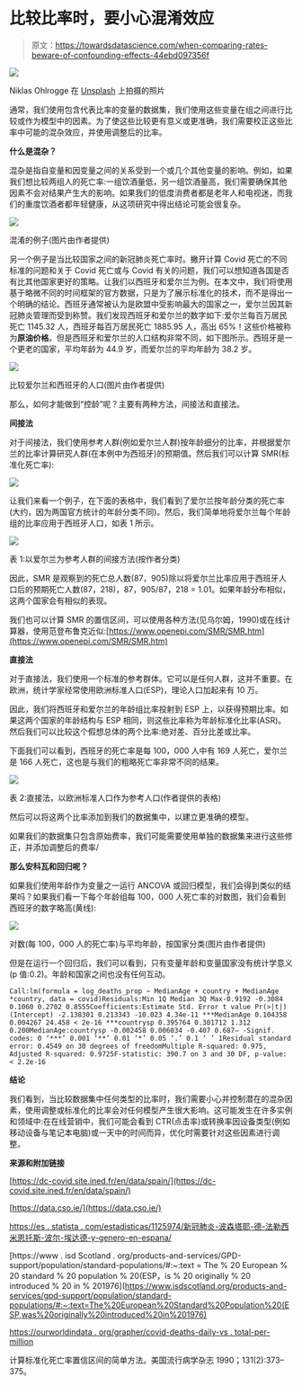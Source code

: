# 比较比率时，要小心混淆效应

> 原文：<https://towardsdatascience.com/when-comparing-rates-beware-of-confounding-effects-44ebd097356f>

![](img/3f342506d909cfcdf550b46a606d781d.png)

Niklas Ohlrogge 在 [Unsplash](https://unsplash.com?utm_source=medium&utm_medium=referral) 上拍摄的照片

通常，我们使用包含代表比率的变量的数据集，我们使用这些变量在组之间进行比较或作为模型中的因素。为了使这些比较更有意义或更准确，我们需要校正这些比率中可能的混杂效应，并使用调整后的比率。

**什么是混杂？**

混杂是指自变量和因变量之间的关系受到一个或几个其他变量的影响。例如，如果我们想比较两组人的死亡率:一组饮酒量低，另一组饮酒量高，我们需要确保其他因素不会对结果产生大的影响。如果我们的低度消费者都是老年人和电视迷，而我们的重度饮酒者都年轻健康，从这项研究中得出结论可能会很复杂。

![](img/0fb158cf4f500e625b916edff950ebad.png)

混淆的例子(图片由作者提供)

另一个例子是当比较国家之间的新冠肺炎死亡率时。撇开计算 Covid 死亡的不同标准的问题和关于 Covid 死亡或与 Covid 有关的问题，我们可以想知道各国是否有比其他国家更好的策略。让我们以西班牙和爱尔兰为例。在本文中，我们将使用基于略微不同的时间框架的官方数据，只是为了展示标准化的技术，而不是得出一个明确的结论。西班牙通常被认为是欧盟中受影响最大的国家之一，爱尔兰因其新冠肺炎管理而受到称赞。我们发现西班牙和爱尔兰的数字如下:爱尔兰每百万居民死亡 1145.32 人，西班牙每百万居民死亡 1885.95 人，高出 65%！这些价格被称为**原油价格**。但是西班牙和爱尔兰的人口结构非常不同，如下图所示。西班牙是一个更老的国家，平均年龄为 44.9 岁，而爱尔兰的平均年龄为 38.2 岁。

![](img/8c13603f380648d4e34cae79ea97838b.png)

比较爱尔兰和西班牙的人口(图片由作者提供)

那么，如何才能做到“控龄”呢？主要有两种方法，间接法和直接法。

**间接法**

对于间接法，我们使用参考人群(例如爱尔兰人群)按年龄细分的比率，并根据爱尔兰的比率计算研究人群(在本例中为西班牙)的预期值。然后我们可以计算 SMR(标准化死亡率):

![](img/0f7bc4f1cdc766b91121a708553410a4.png)

让我们来看一个例子，在下面的表格中，我们看到了爱尔兰按年龄分类的死亡率(大约，因为两国官方统计的年龄分类不同)。然后，我们简单地将爱尔兰每个年龄组的比率应用于西班牙人口，如表 1 所示。

![](img/0cef0b632ffd6c18cda2f23bd9ad7736.png)

表 1:以爱尔兰为参考人群的间接方法(按作者分类)

因此，SMR 是观察到的死亡总人数(87，905)除以将爱尔兰比率应用于西班牙人口后的预期死亡人数(87，218)，87，905/87，218 = 1.01。如果年龄分布相似，这两个国家会有相似的表现。

我们也可以计算 SMR 的置信区间，可以使用各种方法(见乌尔姆，1990)或在线计算器，使用范登布鲁克近似:[https://www.openepi.com/SMR/SMR.htm](https://www.openepi.com/SMR/SMR.htm)

**直接法**

对于直接法，我们使用一个标准的参考群体。它可以是任何人群，这并不重要。在欧洲，统计学家经常使用欧洲标准人口(ESP)，理论人口加起来有 10 万。

因此，我们将西班牙和爱尔兰的年龄组比率投射到 ESP 上，以获得预期比率。如果这两个国家的年龄结构与 ESP 相同，则这些比率称为年龄标准化比率(ASR)。然后我们可以比较这个假想总体的两个比率:绝对差、百分比差或比率。

下面我们可以看到，西班牙的死亡率是每 100，000 人中有 169 人死亡，爱尔兰是 166 人死亡，这也是与我们的粗略死亡率非常不同的结果。

![](img/ac9965403d8c4ad3c8b3afdf0a43748d.png)

表 2:直接法，以欧洲标准人口作为参考人口(作者提供的表格)

然后可以将这两个比率添加到我们的数据集中，以建立更准确的模型。

如果我们的数据集只包含原始费率，我们可能需要使用单独的数据集来进行这些修正，并添加调整后的费率/

**那么安科瓦和回归呢？**

如果我们使用年龄作为变量之一运行 ANCOVA 或回归模型，我们会得到类似的结果吗？如果我们看一下每个年龄组每 100，000 人死亡率的对数图，我们会看到西班牙的数字略高(黄线):

![](img/ba985bdd4040e2031ef4c72a1d0baa5a.png)

对数(每 100，000 人的死亡率)与平均年龄，按国家分类(图片由作者提供)

但是在运行一个回归后，我们可以看到，只有变量年龄和变量国家没有统计学意义(p 值:0.2)。年龄和国家之间也没有任何互动。

```
Call:lm(formula = log_deaths_prop ~ MedianAge + country + MedianAge *country, data = covid)Residuals:Min 1Q Median 3Q Max-0.9192 -0.3084 0.1060 0.2702 0.8555Coefficients:Estimate Std. Error t value Pr(>|t|)(Intercept) -2.138301 0.213343 -10.023 4.34e-11 ***MedianAge 0.104358 0.004267 24.458 < 2e-16 ***countrysp 0.395764 0.301712 1.312 0.200MedianAge:countrysp -0.002458 0.006034 -0.407 0.687— -Signif. codes: 0 ‘***’ 0.001 ‘**’ 0.01 ‘*’ 0.05 ‘.’ 0.1 ‘ ’ 1Residual standard error: 0.4549 on 30 degrees of freedomMultiple R-squared: 0.975, Adjusted R-squared: 0.9725F-statistic: 390.7 on 3 and 30 DF, p-value: < 2.2e-16
```

**结论**

我们看到，当比较数据集中任何类型的比率时，我们需要小心并控制潜在的混杂因素，使用调整或标准化的比率会对任何模型产生很大影响。这可能发生在许多实例和领域中:在在线营销中，我们可能会看到 CTR(点击率)或转换率因设备类型(例如移动设备与笔记本电脑)或一天中的时间而异，优化时需要针对这些因素进行调整。

**来源和附加链接**

[https://dc-covid.site.ined.fr/en/data/spain/](https://dc-covid.site.ined.fr/en/data/spain/)

[https://data.cso.ie/](https://data.cso.ie/)

[https://es . statista . com/estadisticas/1125974/新冠肺炎-波森塔耶-德-法勒西米恩托斯-波尔-埃达德-y-genero-en-espana/](https://es.statista.com/estadisticas/1125974/covid-19-porcentaje-de-fallecimientos-por-edad-y-genero-en-espana/)

[https://www . isd Scotland . org/products-and-services/GPD-support/population/standard-populations/#:~:text = The % 20 European % 20 standard % 20 population % 20(ESP，is % 20 originally % 20 introduced % 20 in % 201976](https://www.isdscotland.org/products-and-services/gpd-support/population/standard-populations/#:~:text=The%20European%20Standard%20Population%20(ESP,was%20originally%20introduced%20in%201976)

[https://ourworldindata . org/grapher/covid-deaths-daily-vs . total-per-million](https://ourworldindata.org/grapher/covid-deaths-daily-vs-total-per-million)

计算标准化死亡率置信区间的简单方法。美国流行病学杂志 1990；131(2):373–375。